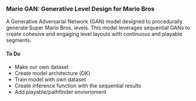 ### Mario GAN: Generative Level Design for Mario Bros

A Generative Adversarial Network (GAN) model designed to procedurally generate Super Mario Bros. levels. This model leverages sequential GANs to create cohesive and engaging level layouts with continuous and playable segments.

#### To Do

- Make our own dataset
- Create model architecture (OK)
- Train model with own dataset
- Create inference function with the sequential results
- Add playable/pathfinder enviorioment 